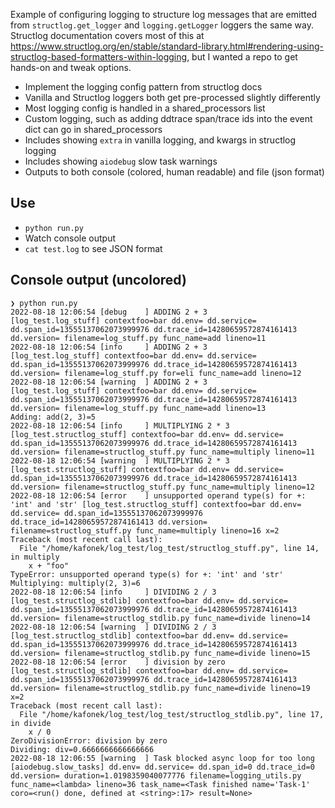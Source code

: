 Example of configuring logging to structure log messages that are emitted from `structlog.get_logger` and `logging.getLogger` loggers the same way. Structlog documentation covers most of this at https://www.structlog.org/en/stable/standard-library.html#rendering-using-structlog-based-formatters-within-logging, but I wanted a repo to get hands-on and tweak options.

 - Implement the logging config pattern from structlog docs
 - Vanilla and Structlog loggers both get pre-processed slightly differently
 - Most logging config is handled in a shared_processors list
 - Custom logging, such as adding ddtrace span/trace ids into the event dict can go in shared_processors
 - Includes showing `extra` in vanilla logging, and kwargs in structlog logging
 - Includes showing `aiodebug` slow task warnings
 - Outputs to both console (colored, human readable) and file (json format)


 ## Use

  - `python run.py`
  - Watch console output
  - `cat test.log` to see JSON format

## Console output (uncolored)

```
❯ python run.py
2022-08-18 12:06:54 [debug    ] ADDING 2 + 3                   [log_test.log_stuff] contextfoo=bar dd.env= dd.service= dd.span_id=13555137062073999976 dd.trace_id=14280659572874161413 dd.version= filename=log_stuff.py func_name=add lineno=11
2022-08-18 12:06:54 [info     ] ADDING 2 + 3                   [log_test.log_stuff] contextfoo=bar dd.env= dd.service= dd.span_id=13555137062073999976 dd.trace_id=14280659572874161413 dd.version= filename=log_stuff.py for=eli func_name=add lineno=12
2022-08-18 12:06:54 [warning  ] ADDING 2 + 3                   [log_test.log_stuff] contextfoo=bar dd.env= dd.service= dd.span_id=13555137062073999976 dd.trace_id=14280659572874161413 dd.version= filename=log_stuff.py func_name=add lineno=13
Adding: add(2, 3)=5
2022-08-18 12:06:54 [info     ] MULTIPLYING 2 * 3              [log_test.structlog_stuff] contextfoo=bar dd.env= dd.service= dd.span_id=13555137062073999976 dd.trace_id=14280659572874161413 dd.version= filename=structlog_stuff.py func_name=multiply lineno=11
2022-08-18 12:06:54 [warning  ] MULTIPLYING 2 * 3              [log_test.structlog_stuff] contextfoo=bar dd.env= dd.service= dd.span_id=13555137062073999976 dd.trace_id=14280659572874161413 dd.version= filename=structlog_stuff.py func_name=multiply lineno=12
2022-08-18 12:06:54 [error    ] unsupported operand type(s) for +: 'int' and 'str' [log_test.structlog_stuff] contextfoo=bar dd.env= dd.service= dd.span_id=13555137062073999976 dd.trace_id=14280659572874161413 dd.version= filename=structlog_stuff.py func_name=multiply lineno=16 x=2
Traceback (most recent call last):
  File "/home/kafonek/log_test/log_test/structlog_stuff.py", line 14, in multiply
    x + "foo"
TypeError: unsupported operand type(s) for +: 'int' and 'str'
Multiplying: multiply(2, 3)=6
2022-08-18 12:06:54 [info     ] DIVIDING 2 / 3                 [log_test.structlog_stdlib] contextfoo=bar dd.env= dd.service= dd.span_id=13555137062073999976 dd.trace_id=14280659572874161413 dd.version= filename=structlog_stdlib.py func_name=divide lineno=14
2022-08-18 12:06:54 [warning  ] DIVIDING 2 / 3                 [log_test.structlog_stdlib] contextfoo=bar dd.env= dd.service= dd.span_id=13555137062073999976 dd.trace_id=14280659572874161413 dd.version= filename=structlog_stdlib.py func_name=divide lineno=15
2022-08-18 12:06:54 [error    ] division by zero               [log_test.structlog_stdlib] contextfoo=bar dd.env= dd.service= dd.span_id=13555137062073999976 dd.trace_id=14280659572874161413 dd.version= filename=structlog_stdlib.py func_name=divide lineno=19 x=2
Traceback (most recent call last):
  File "/home/kafonek/log_test/log_test/structlog_stdlib.py", line 17, in divide
    x / 0
ZeroDivisionError: division by zero
Dividing: div=0.6666666666666666
2022-08-18 12:06:55 [warning  ] Task blocked async loop for too long [aiodebug.slow_tasks] dd.env= dd.service= dd.span_id=0 dd.trace_id=0 dd.version= duration=1.0198359040077776 filename=logging_utils.py func_name=<lambda> lineno=36 task_name=<Task finished name='Task-1' coro=<run() done, defined at <string>:17> result=None>
```